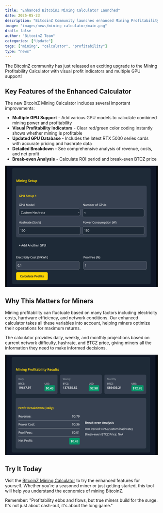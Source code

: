 ```yaml
---
title: "Enhanced BitcoinZ Mining Calculator Launched"
date: 2025-05-23
description: "BitcoinZ Community launches enhanced Mining Profitability Calculator with multiple GPU support and visual profit indicators."
image: "images/news/mining-calculator/main.png"
draft: false
author: "BitcoinZ Team"
categories: ["Update"]
tags: ["mining", "calculator", "profitability"]
type: "news"
---
```


The BitcoinZ community has just released an exciting upgrade to the Mining Profitability Calculator with visual profit indicators and multiple GPU support!

<!--more-->



## Key Features of the Enhanced Calculator

The new BitcoinZ Mining Calculator includes several important improvements:

* **Multiple GPU Support** - Add various GPU models to calculate combined mining power and profitability
* **Visual Profitability Indicators** - Clear red/green color coding instantly shows whether mining is profitable
* **Updated GPU Database** - Includes the latest RTX 5000 series cards with accurate pricing and hashrate data
* **Detailed Breakdown** - See comprehensive analysis of revenue, costs, and net profit
* **Break-even Analysis** - Calculate ROI period and break-even BTCZ price

![Multiple GPU Selection](images/news/mining-calculator/multiple-gpu.png)

## Why This Matters for Miners

Mining profitability can fluctuate based on many factors including electricity costs, hardware efficiency, and network conditions. Our enhanced calculator takes all these variables into account, helping miners optimize their operations for maximum returns.

The calculator provides daily, weekly, and monthly projections based on current network difficulty, hashrate, and BTCZ price, giving miners all the information they need to make informed decisions.

![Profit Breakdown](images/news/mining-calculator/profit-breakdown.png)

## Try It Today

Visit the [BitcoinZ Mining Calculator](/ecosystem/mining/mining-calculator/) to try the enhanced features for yourself. Whether you're a seasoned miner or just getting started, this tool will help you understand the economics of mining BitcoinZ.

Remember: "Profitability ebbs and flows, but true miners build for the surge. It's not just about cash-out, it's about the long game."
